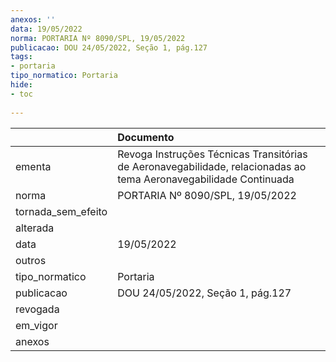 ```yaml
---
anexos: ''
data: 19/05/2022
norma: PORTARIA Nº 8090/SPL, 19/05/2022
publicacao: DOU 24/05/2022, Seção 1, pág.127
tags:
- portaria
tipo_normatico: Portaria
hide: 
- toc 
 
---
```


|                    | Documento                                                                                                         |
|:-------------------|:------------------------------------------------------------------------------------------------------------------|
| ementa             | Revoga Instruções Técnicas Transitórias de Aeronavegabilidade, relacionadas ao tema Aeronavegabilidade Continuada |
| norma              | PORTARIA Nº 8090/SPL, 19/05/2022                                                                                  |
| tornada_sem_efeito |                                                                                                                   |
| alterada           |                                                                                                                   |
| data               | 19/05/2022                                                                                                        |
| outros             |                                                                                                                   |
| tipo_normatico     | Portaria                                                                                                          |
| publicacao         | DOU 24/05/2022, Seção 1, pág.127                                                                                  |
| revogada           |                                                                                                                   |
| em_vigor           |                                                                                                                   |
| anexos             |                                                                                                                   |